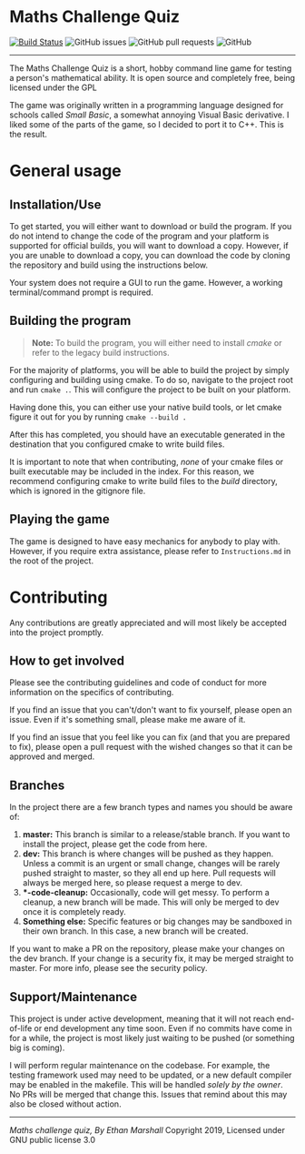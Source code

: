 # Maths Challenge Quiz

[![Build Status](https://travis-ci.org/OverEngineeredCode/Maths-Challenge-Quiz.svg?branch=master)](https://travis-ci.org/OverEngineeredCode/Maths-Challenge-Quiz)
![GitHub issues](https://img.shields.io/github/issues/OverEngineeredCode/Maths-Challenge-Quiz)
![GitHub pull requests](https://img.shields.io/github/issues-pr/OverEngineeredCode/Maths-Challenge-Quiz)
![GitHub](https://img.shields.io/github/license/OverEngineeredCode/Maths-Challenge-Quiz)

<hr>

The Maths Challenge Quiz is a short, hobby command line game for testing a person's mathematical ability. It is open source and completely free, being licensed under the GPL

The game was originally written in a programming language designed for schools called *Small Basic*, a somewhat annoying Visual Basic derivative. I liked some of the parts of the game, so I decided to port it to C++. This is the result.

# General usage

## Installation/Use

To get started, you will either want to download or build the program. If you do not intend to change the code of the program and your platform is supported for official builds, you will want to download a copy. However, if you are unable to download a copy, you can download the code by cloning the repository and build using the instructions below.

Your system does not require a GUI to run the game. However, a working terminal/command prompt is required.

## Building the program

> **Note:** To build the program, you will either need to install *cmake* or refer to the legacy build instructions.

For the majority of platforms, you will be able to build the project by simply configuring and building using cmake. To do so, navigate to the project root and run `cmake .`. This will configure the project to be built on your platform.

Having done this, you can either use your native build tools, or let cmake figure it out for you by running `cmake --build .`

After this has completed, you should have an executable generated in the destination that you configured cmake to write build files.

It is important to note that when contributing, *none* of your cmake files or built executable may be included in the index. For this reason, we recommend configuring cmake to write build files to the *build* directory, which is ignored in the gitignore file.

## Playing the game

The game is designed to have easy mechanics for anybody to play with. However, if you require extra assistance, please refer to `Instructions.md` in the root of the project.

# Contributing

Any contributions are greatly appreciated and will most likely be accepted into the project promptly.

## How to get involved

Please see the contributing guidelines and code of conduct for more information on the specifics of contributing.

If you find an issue that you can't/don't want to fix yourself, please open an issue. Even if it's something small, please make me aware of it.

If you find an issue that you feel like you can fix (and that you are prepared to fix), please open a pull request with the wished changes so that it can be approved and merged.

## Branches

In the project there are a few branch types and names you should be aware of:

1. **master:** This branch is similar to a release/stable branch. If you want to install the project, please get the code from here.
1. **dev:** This branch is where changes will be pushed as they happen. Unless a commit is an urgent or small change, changes will be rarely pushed straight to master, so they all end up here. Pull requests will always be merged here, so please request a merge to dev.
1. **\*-code-cleanup:** Occasionally, code will get messy. To perform a cleanup, a new branch will be made. This will only be merged to dev once it is completely ready.
1. **Something else:** Specific features or big changes may be sandboxed in their own branch. In this case, a new branch will be created.

If you want to make a PR on the repository, please make your changes on the dev branch. If your change is a security fix, it may be merged straight to master. For more info, please see the security policy.

## Support/Maintenance

This project is under active development, meaning that it will not reach end-of-life or end development any time soon. Even if no commits have come in for a while, the project is most likely just waiting to be pushed (or something big is coming).

I will perform regular maintenance on the codebase. For example, the testing framework used may need to be updated, or a new default compiler may be enabled in the makefile. This will be handled _solely by the owner_. No PRs will be merged that change this. Issues that remind about this may also be closed without action.

<hr>

_Maths challenge quiz, By Ethan Marshall_ Copyright 2019, Licensed under GNU public license 3.0
